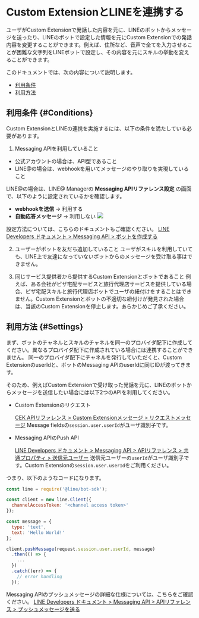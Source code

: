 # Custom ExtensionとLINEを連携する

ユーザがCustom Extensionで発話した内容を元に、LINEのボットからメッセージを送ったり、LINEのボットで設定した情報を元にCustom Extensionでの発話内容を変更することができます。例えば、住所など、音声で全てを入力させることが困難な文字列をLINEボットで設定し、その内容を元にスキルの挙動を変えることができます。

このドキュメントでは、次の内容について説明します。
* [利用条件](#Conditions)
* [利用方法](#Settings)

## 利用条件 {#Conditions}

Custom ExtensionとLINEの連携を実施するには、以下の条件を満たしている必要があります。

1. Messaging APIを利用していること
  * 公式アカウントの場合は、API型であること
  * LINE@の場合は、webhookを用いてメッセージのやり取りを実現していること

  LINE@の場合は、LINE@ Managerの **Messaging APIリファレンス設定** の画面で、以下のように設定されているかを確認します。
  - **webhookを送信** → 利用する
  - **自動応答メッセージ** → 利用しない
  ![](/CEK/Resources/Images/CEK_Messaging_API_LineManager.png)

  設定方法については、こちらのドキュメントもご確認ください。
  [LINE Developers ドキュメント > Messaging API > ボットを作成する](https://developers.line.me/ja/docs/messaging-api/building-bot/)

2. ユーザーがボットを友だち追加していること
  ユーザがスキルを利用していても、LINE上で友達になっていないボットからのメッセージを受け取る事はできません。

3. 同じサービス提供者から提供するCustom Extensionとボットであること
  例えば、ある会社がピザ宅配サービスと旅行代理店サービスを提供している場合、ピザ宅配スキルと旅行代理店ボットでユーザの紐付けをすることはできません。Custom Extensionとボットの不適切な紐付けが発見された場合は、当該のCustom Extensionを停止します。あらかじめご了承ください。

## 利用方法 {#Settings}

まず、ボットのチャネルとスキルのチャネルを同一のプロバイダ配下に作成してください。異なるプロバイダ配下に作成されている場合には連携することができません。
同一のプロバイダ配下にチャネルを発行していただくと、Custom ExtensionのuserIdと、ボットのMessaging APIのuserIdに同じIDが渡ってきます。

そのため、例えばCustom Extensionで受け取った発話を元に、LINEのボットからメッセージを送信したい場合には以下2つのAPIを利用してください。
* Custom Extensionのリクエスト

  [CEK APIリファレンス > Custom Extensionメッセージ > リクエストメッセージ](/CEK/References/CEK_API.md#CustomExtRequestMessage)
  Message fieldsの`session.user.userId`​がユーザ識別子です。

* Messaging APIのPush API

  [LINE Developers ドキュメント > Messaging API > APIリファレンス > 共通プロパティ > 送信元ユーザー](https://developers.line.me/ja/docs/messaging-api/reference/#anchor-ff6d9a0f9685bb1dfdde749b9044d243cadd542e)
  送信元ユーザーの`userId`がユーザ識別子です。​Custom Extensionの`session.user.userId`​をご利用ください。

つまり、以下のようなコードになります。
```js
const line = require('@line/bot-sdk');

const client = new line.Client({
  channelAccessToken: '<channel access token>'
});

const message = {
  type: 'text',
  text: 'Hello World!'
};

client.pushMessage(request.​session.user.userId​​​, message)
  .then(() => {
    ...
  })
  .catch((err) => {
    // error handling
  });​
```
Messaging APIのプッシュメッセージの詳細な仕様については、こちらをご確認ください。
[LINE Developers ドキュメント > Messaging API > APIリファレンス > プッシュメッセージを送る](https://developers.line.me/ja/docs/messaging-api/reference/#anchor-0c00cb0f42b970892f7c3382f92620dca5a110fc)
​
